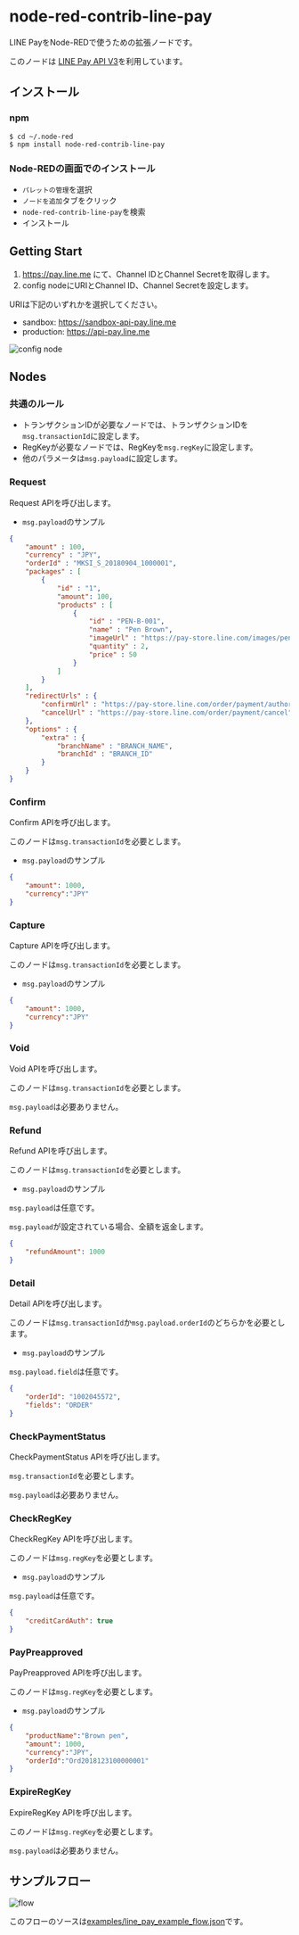 # node-red-contrib-line-pay
LINE PayをNode-REDで使うための拡張ノードです。

このノードは [LINE Pay API V3](https://pay.line.me/jp/developers/apis/onlineApis?locale=ja_JP)を利用しています。
## インストール
### npm

```
$ cd ~/.node-red
$ npm install node-red-contrib-line-pay
```

### Node-REDの画面でのインストール

- `パレットの管理`を選択
- `ノードを追加`タブをクリック
- `node-red-contrib-line-pay`を検索
- インストール

## Getting Start
1. https://pay.line.me にて、Channel IDとChannel Secretを取得します。
2. config nodeにURIとChannel ID、Channel Secretを設定します。
    
URIは下記のいずれかを選択してください。 
- sandbox: https://sandbox-api-pay.line.me
- production: https://api-pay.line.me

![config node](https://i.gyazo.com/82423633ff349ae092eb45d4a70be159.png)

## Nodes
### 共通のルール
- トランザクションIDが必要なノードでは、トランザクションIDを`msg.transactionId`に設定します。
- RegKeyが必要なノードでは、RegKeyを`msg.regKey`に設定します。     
- 他のパラメータは`msg.payload`に設定します。
### Request
Request APIを呼び出します。

- `msg.payload`のサンプル 

```json
{
    "amount" : 100,
    "currency" : "JPY",
    "orderId" : "MKSI_S_20180904_1000001",
    "packages" : [
        {
            "id" : "1",
            "amount": 100,
            "products" : [
                {
                    "id" : "PEN-B-001",
                    "name" : "Pen Brown",
                    "imageUrl" : "https://pay-store.line.com/images/pen_brown.jpg",
                    "quantity" : 2,
                    "price" : 50
                }
            ]
        }
    ],
    "redirectUrls" : {
        "confirmUrl" : "https://pay-store.line.com/order/payment/authorize",
        "cancelUrl" : "https://pay-store.line.com/order/payment/cancel"
    },
    "options" : {
        "extra" : {
            "branchName" : "BRANCH_NAME",
            "branchId" : "BRANCH_ID"
        }
    }
}
```
### Confirm
Confirm APIを呼び出します。

このノードは`msg.transactionId`を必要とします。

- `msg.payload`のサンプル
```json
{
    "amount": 1000,
    "currency":"JPY" 
}
```

### Capture
Capture APIを呼び出します。

このノードは`msg.transactionId`を必要とします。

- `msg.payload`のサンプル 
```json
{
    "amount": 1000,
    "currency":"JPY" 
}
```

### Void
Void APIを呼び出します。

このノードは`msg.transactionId`を必要とします。

`msg.payload`は必要ありません。

### Refund
Refund APIを呼び出します。


このノードは`msg.transactionId`を必要とします。

- `msg.payload`のサンプル

`msg.payload`は任意です。

`msg.payload`が設定されている場合、全額を返金します。

```json
{
    "refundAmount": 1000 
}
```

### Detail
Detail APIを呼び出します。

このノードは`msg.transactionId`か`msg.payload.orderId`のどちらかを必要とします。

- `msg.payload`のサンプル 

`msg.payload.field`は任意です。

```json
{
    "orderId": "1002045572",
    "fields": "ORDER"
}
```

### CheckPaymentStatus
CheckPaymentStatus APIを呼び出します。

`msg.transactionId`を必要とします。

`msg.payload`は必要ありません。

### CheckRegKey
CheckRegKey APIを呼び出します。

このノードは`msg.regKey`を必要とします。

- `msg.payload`のサンプル

`msg.payload`は任意です。

```json
{
    "creditCardAuth": true
}
```

### PayPreapproved
PayPreapproved APIを呼び出します。

このノードは`msg.regKey`を必要とします。

- `msg.payload`のサンプル
```json
{
    "productName":"Brown pen", 
    "amount": 1000, 
    "currency":"JPY", 
    "orderId":"Ord2018123100000001"
}
```

### ExpireRegKey
ExpireRegKey APIを呼び出します。

このノードは`msg.regKey`を必要とします。

`msg.payload`は必要ありません。

## サンプルフロー

![flow](https://i.gyazo.com/223738ac3dc08ec93a977ee2534a35af.png)


このフローのソースは[examples/line_pay_example_flow.json](https://raw.githubusercontent.com/Miura55/node-red-contrib-line-pay/main/examples/line_pay_example_flow.json)です。
